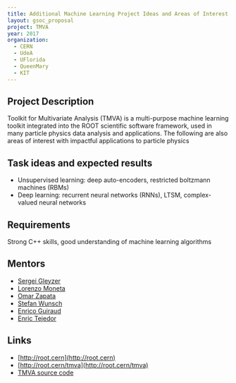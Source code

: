 ```yaml
---
title: Additional Machine Learning Project Ideas and Areas of Interest
layout: gsoc_proposal
project: TMVA
year: 2017
organization:
  - CERN
  - UdeA
  - UFlorida
  - QueenMary
  - KIT
---
```


## Project Description

Toolkit for Multivariate Analysis (TMVA) is a multi-purpose machine learning
toolkit integrated into the ROOT scientific software framework, used in many
particle physics data analysis and applications. The following are also areas of
interest with impactful applications to particle physics

## Task ideas and expected results

- Unsupervised learning: deep auto-encoders, restricted boltzmann machines
  (RBMs)
- Deep learning: recurrent neural networks (RNNs), LTSM, complex-valued neural
  networks

## Requirements

Strong C++ skills, good understanding of machine learning algorithms

## Mentors

- [Sergei Gleyzer](mailto:sft-gsoc@cern.ch?subject=Other%20Machine%20Learning%20Projects%20in%20TMVA)
- [Lorenzo Moneta](mailto:sft-gsoc@cern.ch?subject=Other%20Machine%20Learning%20Projects%20in%20TMVA)
- [Omar Zapata](mailto:sft-gsoc@cern.ch?subject=Other%20Machine%20Learning%20Projects%20in%20TMVA)
- [Stefan Wunsch](mailto:sft-gsoc@cern.ch?subject=Other%20Machine%20Learning%20Projects%20in%20TMVA)
- [Enrico Guiraud](mailto:sft-gsoc@cern.ch?subject=Other%20Machine%20Learning%20Projects%20in%20TMVA)
- [Enric Tejedor](mailto:sft-gsoc@cern.ch?subject=Other%20Machine%20Learning%20Projects%20in%20TMVA)

## Links

- [http://root.cern](http://root.cern)
- [http://root.cern/tmva](http://root.cern/tmva)
- [TMVA source code](https://github.com/root-mirror/root/tree/master/tmva)
